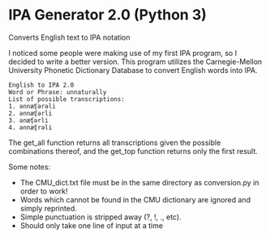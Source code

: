 # IPA Generator 2.0 (Python 3) 
Converts English text to IPA notation

I noticed some people were making use of my first IPA program, so I decided to write a better version. This program utilizes the Carnegie-Mellon University Phonetic Dictionary Database to convert English words into IPA. 


    English to IPA 2.0
    Word or Phrase: unnaturally
    List of possible transcriptions: 
    1. ənnæʧərəli
    2. ənnæʧərli
    3. ənæʧərli
    4. ənnæʧrəli

The get_all function returns all transcriptions given the possible combinations thereof, and the get_top function returns only the first result. 

Some notes:

* The CMU_dict.txt file must be in the same directory as conversion.py in order to work! 
* Words which cannot be found in the CMU dictionary are ignored and simply reprinted. 
* Simple punctuation is stripped away (?, !, ., etc). 
* Should only take one line of input at a time
